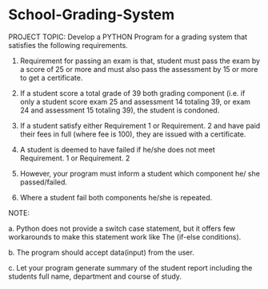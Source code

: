 # School-Grading-System

PROJECT TOPIC: Develop a PYTHON Program for a grading system that satisfies the
following requirements.

1. Requirement for passing an exam is that, student must pass the exam by a score of 25 or
more and must also pass the assessment by 15 or more to get a certificate.

2. If a student score a total grade of 39 both grading component (i.e. if only a student score
exam 25 and assessment 14 totaling 39, or exam 24 and assessment 15 totaling 39), the
student is condoned.

3. If a student satisfy either Requirement 1 or Requirement. 2 and have paid their fees in full
(where fee is 100), they are issued with a certificate.

4. A student is deemed to have failed if he/she does not meet Requirement. 1 or
Requirement. 2

5. However, your program must inform a student which component he/ she passed/failed.

6. Where a student fail both components he/she is repeated.


NOTE:

a. Python does not provide a switch case statement, but it offers few workarounds to
make this statement work like The (if-else conditions).

b. The program should accept data(input) from the user.

c. Let your program generate summary of the student report including the students
full name, department and course of study.
